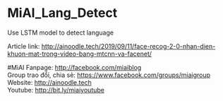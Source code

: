 # MiAI_Lang_Detect
Use LSTM model to detect language

Article link: http://ainoodle.tech/2019/09/11/face-recog-2-0-nhan-dien-khuon-mat-trong-video-bang-mtcnn-va-facenet/

#MìAI 
Fanpage: http://facebook.com/miaiblog<br>
Group trao đổi, chia sẻ: https://www.facebook.com/groups/miaigroup<br>
Website: http://ainoodle.tech<br>
Youtube: http://bit.ly/miaiyoutube<br>
